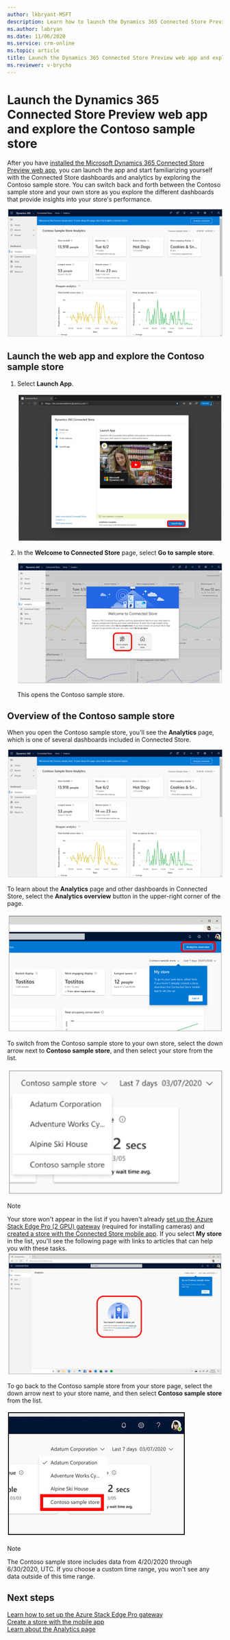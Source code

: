 ```yaml
---
author: lkbryant-MSFT
description: Learn how to launch the Dynamics 365 Connected Store Preview web app and explore the Contoso sample store.
ms.author: labryan
ms.date: 11/06/2020
ms.service: crm-online
ms.topic: article
title: Launch the Dynamics 365 Connected Store Preview web app and explore the Contoso sample store to learn about Connected Store dashboards and analytics
ms.reviewer: v-brycho
---
```


# Launch the Dynamics 365 Connected Store Preview web app and explore the Contoso sample store

After you have [installed the Microsoft Dynamics 365 Connected Store Preview web app](admin-install-web-app.md), you can launch the app and start familiarizing yourself with the Connected Store dashboards and analytics by exploring the Contoso sample store. You can switch back and forth between the Contoso sample store and your own store as you explore the different dashboards that provide insights into your store's performance. 

![Contoso sample store screen](media/first-run-contoso-sample-store.PNG "Contoso Sample Store screen")

## Launch the web app and explore the Contoso sample store

1. Select **Launch App**.

    ![Launch app button on Setup page](media/first-run-launch-app.PNG "Launch app button on Setup page") 
        
2. In the **Welcome to Connected Store** page, select **Go to sample store**.

    ![Welcome to Connected Store page](media/first-run-welcome-page.PNG "Welcome to Connected Store page")
    
    This opens the Contoso sample store.     
       
## Overview of the Contoso sample store

When you open the Contoso sample store, you'll see the **Analytics** page, which is one of several dashboards included in Connected Store. 

![Contoso sample store screen](media/first-run-contoso-sample-store.PNG "Contoso sample store screen")

To learn about the **Analytics** page and other dashboards in Connected Store, select the **Analytics overview** button in the upper-right corner of the page.

![Analytics overview button in Constoso Sample Store](media/first-run-analytics-overview-button.PNG "Analytics overview button in Constoso sample store")

To switch from the Contoso sample store to your own store, select the down arrow next to **Contoso sample store**, and then select your store from the list. 

![Contoso sample store list dropped down](media/first-run-sample-store-list.PNG "Contoso sample store list dropped down")

> [!NOTE]
> Your store won't appear in the list if you haven't already [set up the Azure Stack Edge Pro (2 GPU) gateway](ase-install.md) (required for installing cameras) and [created a store with the Connected Store mobile app](mobile-app-create-store.md). If you select **My store** in the list, you'll see the following page with links to articles that can help you with these tasks. 
>![Screen shot that shows links to creating a store with the mobile app and setting up Azure Stack Edge Pro gateway](media/first-run-setup-prompts.PNG "Screen shot that shows links to creating a store with the mobile app and setting up Azure Stack Edge Pro gateway")

To go back to the Contoso sample store from your store page, select the down arrow next to your store name, and then select **Contoso sample store** from the 
list.

![Dropped-down list showing how to go back to Contoso sample store](media/first-run-return-contoso-store.PNG "Dropped-down list showing how to go back to Contoso sample store")

> [!NOTE]
> The Contoso sample store includes data from 4/20/2020 through 6/30/2020, UTC. If you choose a custom time range, you won't see any data outside of this time range.

## Next steps

[Learn how to set up the Azure Stack Edge Pro gateway](ase-install.md)<br>
[Create a store with the mobile app](mobile-app-create-store.md)<br>
[Learn about the Analytics page](web-app-get-insights.md)



